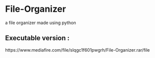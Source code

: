 # File-Organizer
a file organizer made using python 

<h2>Executable version : </h2> https://www.mediafire.com/file/slqgc1f601pwgrh/File-Organizer.rar/file
